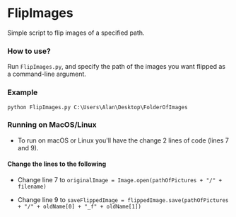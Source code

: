 # FlipImages
Simple script to flip images of a specified path.

### How to use?
Run ```FlipImages.py```, and specify the path of the images you want flipped as a command-line argument.

### Example
```python FlipImages.py C:\Users\Alan\Desktop\FolderOfImages```

### Running on MacOS/Linux
- To run on macOS or Linux you'll have the change 2 lines of code (lines 7 and 9).

#### Change the lines to the following

- Change line 7 to ```originalImage = Image.open(pathOfPictures + "/" + filename)```

- Change line 9 to ```saveFlippedImage = flippedImage.save(pathOfPictures + "/" + oldName[0] + "_f" + oldName[1])```
